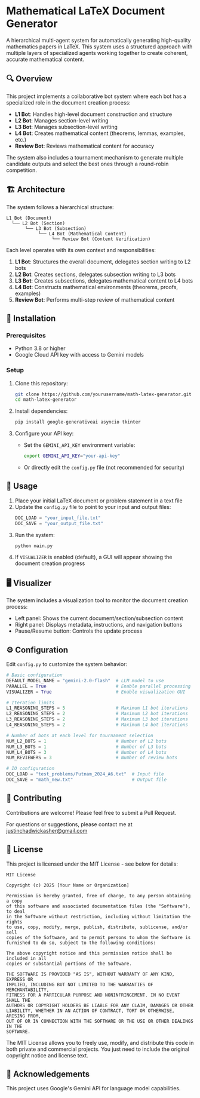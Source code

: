 # Mathematical LaTeX Document Generator

A hierarchical multi-agent system for automatically generating high-quality mathematics papers in LaTeX. This system uses a structured approach with multiple layers of specialized agents working together to create coherent, accurate mathematical content.

## 🔍 Overview

This project implements a collaborative bot system where each bot has a specialized role in the document creation process:

- **L1 Bot**: Handles high-level document construction and structure
- **L2 Bot**: Manages section-level writing 
- **L3 Bot**: Manages subsection-level writing
- **L4 Bot**: Creates mathematical content (theorems, lemmas, examples, etc.)
- **Review Bot**: Reviews mathematical content for accuracy

The system also includes a tournament mechanism to generate multiple candidate outputs and select the best ones through a round-robin competition.

## 🏗️ Architecture

The system follows a hierarchical structure:

```
L1 Bot (Document)
  └── L2 Bot (Section)
       └── L3 Bot (Subsection)
            └── L4 Bot (Mathematical Content)
                 └── Review Bot (Content Verification)
```

Each level operates with its own context and responsibilities:

1. **L1 Bot**: Structures the overall document, delegates section writing to L2 bots
2. **L2 Bot**: Creates sections, delegates subsection writing to L3 bots
3. **L3 Bot**: Creates subsections, delegates mathematical content to L4 bots
4. **L4 Bot**: Constructs mathematical environments (theorems, proofs, examples)
5. **Review Bot**: Performs multi-step review of mathematical content

## 🔧 Installation

### Prerequisites

- Python 3.8 or higher
- Google Cloud API key with access to Gemini models

### Setup

1. Clone this repository:
   ```bash
   git clone https://github.com/yourusername/math-latex-generator.git
   cd math-latex-generator
   ```

2. Install dependencies:
   ```bash
   pip install google-generativeai asyncio tkinter
   ```

3. Configure your API key:
   - Set the `GEMINI_API_KEY` environment variable:
     ```bash
     export GEMINI_API_KEY="your-api-key"
     ```
   - Or directly edit the `config.py` file (not recommended for security)

## 📝 Usage

1. Place your initial LaTeX document or problem statement in a text file
2. Update the `config.py` file to point to your input and output files:
   ```python
   DOC_LOAD = "your_input_file.txt"
   DOC_SAVE = "your_output_file.txt"
   ```
3. Run the system:
   ```bash
   python main.py
   ```
4. If `VISUALIZER` is enabled (default), a GUI will appear showing the document creation progress

## 🖥️ Visualizer

The system includes a visualization tool to monitor the document creation process:

- Left panel: Shows the current document/section/subsection content
- Right panel: Displays metadata, instructions, and navigation buttons
- Pause/Resume button: Controls the update process

## ⚙️ Configuration

Edit `config.py` to customize the system behavior:

```python
# Basic configuration
DEFAULT_MODEL_NAME = "gemini-2.0-flash"  # LLM model to use
PARALLEL = True                          # Enable parallel processing
VISUALIZER = True                        # Enable visualization GUI

# Iteration limits
L1_REASONING_STEPS = 5                   # Maximum L1 bot iterations
L2_REASONING_STEPS = 2                   # Maximum L2 bot iterations
L3_REASONING_STEPS = 2                   # Maximum L3 bot iterations
L4_REASONING_STEPS = 2                   # Maximum L4 bot iterations

# Number of bots at each level for tournament selection
NUM_L2_BOTS = 1                          # Number of L2 bots
NUM_L3_BOTS = 1                          # Number of L3 bots
NUM_L4_BOTS = 3                          # Number of L4 bots
NUM_REVIEWERS = 3                        # Number of review bots

# IO configuration
DOC_LOAD = "test_problems/Putnam_2024_A6.txt"  # Input file
DOC_SAVE = "math_new.txt"                      # Output file
```

## 🤝 Contributing

Contributions are welcome! Please feel free to submit a Pull Request.

For questions or suggestions, please contact me at justinchadwickasher@gmail.com

## 📄 License

This project is licensed under the MIT License - see below for details:

```
MIT License

Copyright (c) 2025 [Your Name or Organization]

Permission is hereby granted, free of charge, to any person obtaining a copy
of this software and associated documentation files (the "Software"), to deal
in the Software without restriction, including without limitation the rights
to use, copy, modify, merge, publish, distribute, sublicense, and/or sell
copies of the Software, and to permit persons to whom the Software is
furnished to do so, subject to the following conditions:

The above copyright notice and this permission notice shall be included in all
copies or substantial portions of the Software.

THE SOFTWARE IS PROVIDED "AS IS", WITHOUT WARRANTY OF ANY KIND, EXPRESS OR
IMPLIED, INCLUDING BUT NOT LIMITED TO THE WARRANTIES OF MERCHANTABILITY,
FITNESS FOR A PARTICULAR PURPOSE AND NONINFRINGEMENT. IN NO EVENT SHALL THE
AUTHORS OR COPYRIGHT HOLDERS BE LIABLE FOR ANY CLAIM, DAMAGES OR OTHER
LIABILITY, WHETHER IN AN ACTION OF CONTRACT, TORT OR OTHERWISE, ARISING FROM,
OUT OF OR IN CONNECTION WITH THE SOFTWARE OR THE USE OR OTHER DEALINGS IN THE
SOFTWARE.
```

The MIT License allows you to freely use, modify, and distribute this code in both private and commercial projects. You just need to include the original copyright notice and license text.

## 🙏 Acknowledgements

This project uses Google's Gemini API for language model capabilities.
